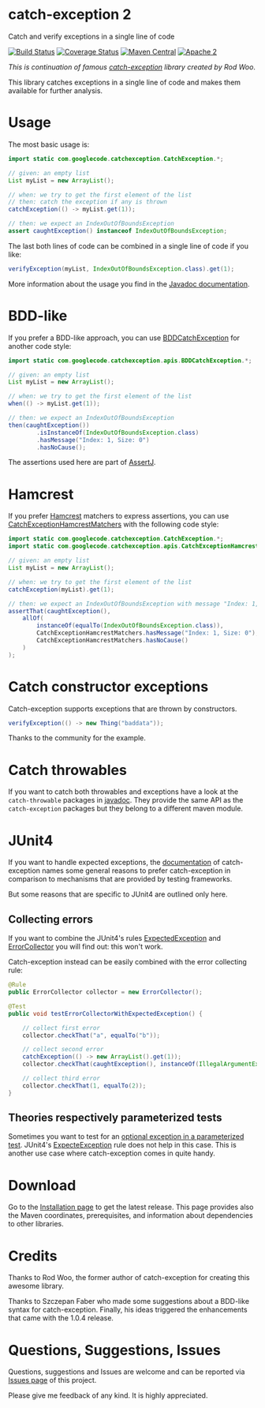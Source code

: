 # catch-exception 2

Catch and verify exceptions in a single line of code

[![Build Status](https://travis-ci.org/Codearte/catch-exception.svg)](https://travis-ci.org/Codearte/catch-exception) [![Coverage Status](https://img.shields.io/coveralls/Codearte/catch-exception.svg)](https://coveralls.io/r/Codearte/catch-exception?branch=master) [![Maven Central](https://maven-badges.herokuapp.com/maven-central/eu.codearte.catch-exception/catch-exception/badge.svg)](https://maven-badges.herokuapp.com/maven-central/eu.codearte.catch-exception/catch-exception) [![Apache 2](http://img.shields.io/badge/license-Apache%202-red.svg)](http://www.apache.org/licenses/LICENSE-2.0)


*This is continuation of famous [catch-exception](https://code.google.com/p/catch-exception/) library created
by Rod Woo*.

This library catches exceptions in a single line of code and makes them available for further analysis.

# Usage
The most basic usage is:

```java
import static com.googlecode.catchexception.CatchException.*;

// given: an empty list
List myList = new ArrayList();

// when: we try to get the first element of the list
// then: catch the exception if any is thrown
catchException(() -> myList.get(1));

// then: we expect an IndexOutOfBoundsException
assert caughtException() instanceof IndexOutOfBoundsException;
```

The last both lines of code can be combined in a single line of code if you like:

```java
verifyException(myList, IndexOutOfBoundsException.class).get(1);
```
More information about the usage you find in the [Javadoc documentation](http://codearte.github.io/catch-exception/apidocs/overview-summary.html).

# BDD-like
If you prefer a BDD-like approach, you can use [BDDCatchException](http://codearte.github.io/catch-exception/apidocs/com/googlecode/catchexception/apis/CatchExceptionBdd.html) for another code style:

```java
import static com.googlecode.catchexception.apis.BDDCatchException.*;

// given: an empty list
List myList = new ArrayList();

// when: we try to get the first element of the list
when(() -> myList.get(1));

// then: we expect an IndexOutOfBoundsException
then(caughtException())
        .isInstanceOf(IndexOutOfBoundsException.class)
        .hasMessage("Index: 1, Size: 0")
        .hasNoCause();
```
The assertions used here are part of [AssertJ](http://joel-costigliola.github.io/assertj/).

# Hamcrest
If you prefer [Hamcrest](http://hamcrest.org/JavaHamcrest/) matchers to express assertions, you can use [CatchExceptionHamcrestMatchers](http://codearte.github.io/catch-exception/apidocs/com/googlecode/catchexception/apis/CatchExceptionHamcrestMatchers.html) with the following code style:

```java
import static com.googlecode.catchexception.CatchException.*;
import static com.googlecode.catchexception.apis.CatchExceptionHamcrestMatchers.*;

// given: an empty list
List myList = new ArrayList();

// when: we try to get the first element of the list
catchException(myList).get(1);

// then: we expect an IndexOutOfBoundsException with message "Index: 1, Size: 0"
assertThat(caughtException(),
    allOf(
        instanceOf(equalTo(IndexOutOfBoundsException.class)),
        CatchExceptionHamcrestMatchers.hasMessage("Index: 1, Size: 0"),
        CatchExceptionHamcrestMatchers.hasNoCause()
    )
);
```

# Catch constructor exceptions
Catch-exception supports exceptions that are thrown by constructors. 

```java
verifyException(() -> new Thing("baddata"));
```

Thanks to the community for the example.

# Catch throwables
If you want to catch both throwables and exceptions have a look at the `catch-throwable` packages in [javadoc](http://codearte.github.io/catch-exception/apidocs/index.html?overview-summary.html). They provide the same API as the `catch-exception` packages but they belong to a different maven module.

# JUnit4
If you want to handle expected exceptions, the [documentation](http://codearte.github.io/catch-exception/apidocs/com/googlecode/catchexception/CatchException.html) of catch-exception names some general reasons to prefer catch-exception in comparison to mechanisms that are provided by testing frameworks.

But some reasons that are specific to JUnit4 are outlined only here.

## Collecting errors
If you want to combine the JUnit4's rules [ExpectedException](http://kentbeck.github.com/junit/javadoc/latest/org/junit/rules/ExpectedException.html) and [ErrorCollector](http://kentbeck.github.com/junit/javadoc/latest/org/junit/rules/ErrorCollector.html) you will find out: this won't work.

Catch-exception instead can be easily combined with the error collecting rule:

```java
@Rule
public ErrorCollector collector = new ErrorCollector();

@Test
public void testErrorCollectorWithExpectedException() {

    // collect first error
    collector.checkThat("a", equalTo("b"));

    // collect second error
    catchException(() -> new ArrayList().get(1));
    collector.checkThat(caughtException(), instanceOf(IllegalArgumentException.class));

    // collect third error
    collector.checkThat(1, equalTo(2));
}
```
## Theories respectively parameterized tests
Sometimes you want to test for an [optional exception in a parameterized test](http://stackoverflow.com/questions/7275859/testing-for-optional-exception-in-parameterized-junit-4-test?rq=1). JUnit4's [ExpecteException](http://kentbeck.github.com/junit/javadoc/latest/org/junit/rules/ExpectedException.html) rule does not help in this case. This is another use case where catch-exception comes in quite handy.

# Download
Go to the [Installation page](https://github.com/Codearte/catch-exception/wiki/Installation) to get the latest release. This page provides also the Maven coordinates, prerequisites, and information about dependencies to other libraries.

# Credits
Thanks to Rod Woo, the former author of catch-exception for creating this awesome library.

Thanks to Szczepan Faber who made some suggestions about a BDD-like syntax for catch-exception. Finally, his ideas triggered the enhancements that came with the 1.0.4 release.

# Questions, Suggestions, Issues
Questions, suggestions and Issues are welcome and can be reported via [Issues page](https://github.com/Codearte/catch-exception/issues) of this project.

Please give me feedback of any kind. It is highly appreciated.
